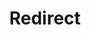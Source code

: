 ﻿---
layout: src/layouts/Redirect.astro
title: Redirect
redirect: /docs/deployments/node-js/node-on-linux
pubDate:  2023-01-01
navSearch: false
navSitemap: false
navMenu: false
---
